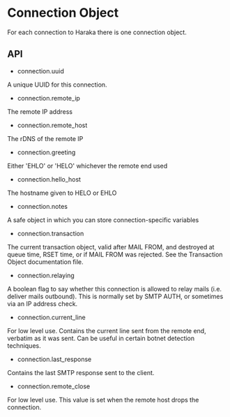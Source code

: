 Connection Object
=================

For each connection to Haraka there is one connection object.

API
---

* connection.uuid

A unique UUID for this connection.

* connection.remote_ip

The remote IP address

* connection.remote_host

The rDNS of the remote IP

* connection.greeting

Either 'EHLO' or 'HELO' whichever the remote end used

* connection.hello_host

The hostname given to HELO or EHLO

* connection.notes

A safe object in which you can store connection-specific variables

* connection.transaction

The current transaction object, valid after MAIL FROM, and destroyed at queue
time, RSET time, or if MAIL FROM was rejected. See the Transaction Object
documentation file.

* connection.relaying

A boolean flag to say whether this connection is allowed to relay mails (i.e.
deliver mails outbound). This is normally set by SMTP AUTH, or sometimes via
an IP address check.

* connection.current_line

For low level use. Contains the current line sent from the remote end,
verbatim as it was sent. Can be useful in certain botnet detection techniques.

* connection.last_response

Contains the last SMTP response sent to the client.

* connection.remote_close

For low level use.  This value is set when the remote host drops the connection.
